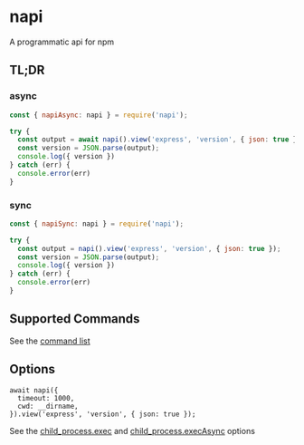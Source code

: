 # napi

A programmatic api for npm

## TL;DR

### async
```js
const { napiAsync: napi } = require('napi');

try {
  const output = await napi().view('express', 'version', { json: true });
  const version = JSON.parse(output);
  console.log({ version })  
} catch (err) {
  console.error(err)
}
```

### sync
```js
const { napiSync: napi } = require('napi');

try {
  const output = napi().view('express', 'version', { json: true });
  const version = JSON.parse(output);
  console.log({ version })
} catch (err) {
  console.error(err)
}
```

## Supported Commands

See the [command list](https://github.com/acuminous/napi/blob/main/lib/commands.json)

## Options

```
await napi({
  timeout: 1000,
  cwd: __dirname,  
}).view('express', 'version', { json: true });
```

See the [child_process.exec](https://nodejs.org/api/child_process.html#child_processexecsynccommand-options ) and [child_process.execAsync](https://nodejs.org/api/child_process.html#child_processexeccommand-options-callback) options

